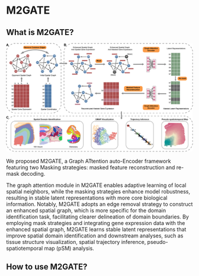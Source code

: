 # M2GATE

## What is M2GATE?

![Figure1_overview](https://github.com/LYxiaotai/M2GATE/blob/main/Figure1_overview.jpg)

We proposed M2GATE, a Graph ATtention auto-Encoder framework featuring two Masking strategies: masked feature reconstruction and re-mask decoding. 

The graph attention module in M2GATE enables adaptive learning of local spatial neighbors, while the masking strategies enhance model robustness, resulting in stable latent representations with more core biological information. 
Notably, M2GATE adopts an edge removal strategy to construct an enhanced spatial graph, which is more specific for the domain identification task, facilitating clearer delineation of domain boundaries. 
By employing mask strategies and integrating gene expression data with the enhanced spatial graph, M2GATE learns stable latent representations that improve spatial domain identification and downstream analyses, such as tissue structure visualization, spatial trajectory inference, pseudo-spatiotemporal map (pSM) analysis.


## How to use M2GATE?



